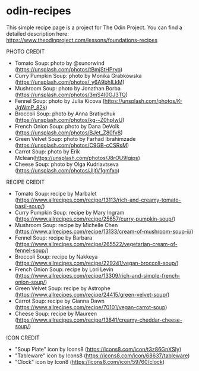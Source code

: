 # odin-recipes
This simple recipe page is a project for The Odin Project. You can find a detailed description here: https://www.theodinproject.com/lessons/foundations-recipes


PHOTO CREDIT  
- Tomato Soup: photo by @sunorwind (https://unsplash.com/photos/tBmjStHPryo)
- Curry Pumpkin Soup: photo by Monika Grabkowska (https://unsplash.com/photos/_y6A9bhILkM)
- Mushroom Soup: photo by Jonathan Borba (https://unsplash.com/photos/3mS4I0GJ3TQ)
- Fennel Soup: photo by Julia Kicova (https://unsplash.com/photos/K-JgWmP_82k)
- Broccoli Soup: photo by Anna Bratiychuk (https://unsplash.com/photos/kg--Z0hpIwU)
- French Onion Soup: photo by Dana DeVolk (https://unsplash.com/photos/BJet_Z80fv8)
- Green Velvet Soup: photo by Farhad Ibrahimzade (https://unsplash.com/photos/C9GB-cCSRsM)
- Carrot Soup: photo by Erik Mclean(https://unsplash.com/photos/J8rOU9Igips)
- Cheese Soup: photo by Olga Kudriavtseva (https://unsplash.com/photos/JIjtV1gmfxo)


RECIPE CREDIT
- Tomato Soup: recipe by Marbalet (https://www.allrecipes.com/recipe/13113/rich-and-creamy-tomato-basil-soup/)
- Curry Pumpkin Soup: recipe by Mary Ingram (https://www.allrecipes.com/recipe/25657/curry-pumpkin-soup/)
- Mushroom Soup: recipe by Michelle Chen (https://www.allrecipes.com/recipe/13133/cream-of-mushroom-soup-ii/)
- Fennel Soup: recipe by Barbara (https://www.allrecipes.com/recipe/265522/vegetarian-cream-of-fennel-soup/)
- Broccoli Soup: recipe by Nakkeya (https://www.allrecipes.com/recipe/229241/vegan-broccoli-soup/)
- French Onion Soup: recipe by Lori Levin (https://www.allrecipes.com/recipe/13309/rich-and-simple-french-onion-soup/)
- Green Velvet Soup: recipe by Astrophe (https://www.allrecipes.com/recipe/24415/green-velvet-soup/)
- Carrot Soup: recipe by Gianna Dawn (https://www.allrecipes.com/recipe/70101/vegan-carrot-soup)
- Cheese Soup: recipe by Maureen (https://www.allrecipes.com/recipe/13841/creamy-cheddar-cheese-soup/)

ICON CREDIT
- "Soup Plate" icon by Icons8 (https://icons8.com/icon/t3z86GnXSIy)
- "Tableware" icon by Icons8 (https://icons8.com/icon/68637/tableware)
- "Clock" icon by Icon8 (https://icons8.com/icon/59760/clock)


